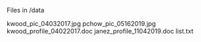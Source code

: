 Files in /data

kwood_pic_04032017.jpg pchow_pic_05162019.jpg
kwood_profile_04022017.doc
janez_profile_11042019.doc list.txt
